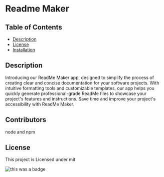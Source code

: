 
    
# Readme Maker
    
## Table of Contents

* [Description](#description)
* [License](#license)
* [Installation](#installation)
    

## Description

Introducing our ReadMe Maker app, designed to simplify the process of creating clear and concise documentation for your software projects. With intuitive formatting tools and customizable templates, our app helps you quickly generate professional-grade ReadMe files to showcase your project's features and instructions. Save time and improve your project's accessibility with ReadMe Maker.
    
## Contributors

node and npm


## License
This project is Licensed under mit

![this was a badge](https://img.shields.io/badge/License-mit-blue.svg)

